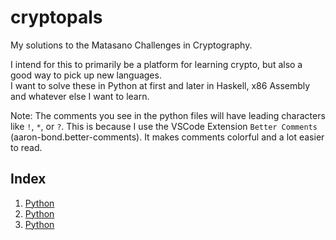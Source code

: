 # cryptopals
My solutions to the Matasano Challenges in Cryptography.

I intend for this to primarily be a platform for learning crypto, but also a good way to pick up new languages.  
I want to solve these in Python at first and later in Haskell, x86 Assembly and whatever else I want to learn.

Note: The comments you see in the python files will have leading characters like `!`, `*`, or `?`. This is because I use the VSCode Extension `Better Comments` (aaron-bond.better-comments). It makes comments colorful and a lot easier to read. 

## Index
1. [Python](set1/python/1.py)
2. [Python](set1/python/2.py)
3. [Python](set1/python/3.py)
